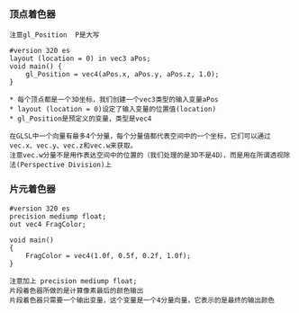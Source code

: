 ### 顶点着色器

    注意gl_Position  P是大写
    
    #version 320 es
    layout (location = 0) in vec3 aPos;
    void main() {
        gl_Position = vec4(aPos.x, aPos.y, aPos.z, 1.0);
    }
    
    * 每个顶点都是一个3D坐标，我们创建一个vec3类型的输入变量aPos
    * layout (location = 0)设定了输入变量的位置值(location)
    * gl_Position是预定义的变量，类型是vec4
    
    在GLSL中一个向量有最多4个分量，每个分量值都代表空间中的一个坐标，它们可以通过vec.x、vec.y、vec.z和vec.w来获取。
    注意vec.w分量不是用作表达空间中的位置的（我们处理的是3D不是4D），而是用在所谓透视除法(Perspective Division)上
    

    
    
### 片元着色器

    #version 320 es
    precision mediump float;
    out vec4 FragColor;
    
    void main()
    {
        FragColor = vec4(1.0f, 0.5f, 0.2f, 1.0f);
    }

    注意加上 precision mediump float;
    片段着色器所做的是计算像素最后的颜色输出
    片段着色器只需要一个输出变量，这个变量是一个4分量向量，它表示的是最终的输出颜色